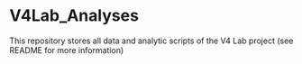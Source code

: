 # V4Lab_Analyses
This repository stores all data and analytic scripts of the V4 Lab project (see README for more information)
